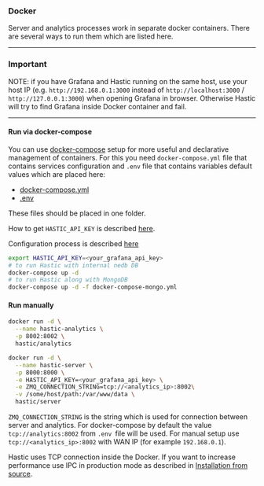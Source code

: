 ### Docker

Server and analytics processes work in separate docker containers. There are several ways to run them which are listed here.

***
### Important
NOTE: if you have Grafana and Hastic running on the same host, use your host IP (e.g. `http://192.168.0.1:3000` instead of `http://localhost:3000` / `http://127.0.0.1:3000`) when opening Grafana in browser. Otherwise Hastic will try to find Grafana inside Docker container and fail.
***

#### Run via docker-compose

You can use [docker-compose](https://docs.docker.com/compose/) setup for more useful and declarative management of containers. For this you need `docker-compose.yml` file that contains services configuration and `.env` file that contains variables default values which are placed here:  
* [docker-compose.yml](https://github.com/hastic/hastic-server/blob/master/docker-compose.yml)  
* [.env](https://github.com/hastic/hastic-server/blob/master/.env)  

These files should be placed in one folder.

How to get `HASTIC_API_KEY` is described [here](https://github.com/hastic/hastic-server/wiki/Get-HASTIC_API_KEY).

Configuration process is described [here](https://github.com/hastic/hastic-server/wiki/Configuration#docker-compose-env-file)

```bash
export HASTIC_API_KEY=<your_grafana_api_key>
# to run Hastic with internal nedb DB
docker-compose up -d
# to run Hastic along with MongoDB
docker-compose up -d -f docker-compose-mongo.yml
```

#### Run manually
```bash
docker run -d \
  --name hastic-analytics \
  -p 8002:8002 \
  hastic/analytics

docker run -d \
  --name hastic-server \
  -p 8000:8000 \
  -e HASTIC_API_KEY=<your_grafana_api_key> \
  -e ZMQ_CONNECTION_STRING=tcp://<analytics_ip>:8002\
  -v /some/host/path:/var/www/data \
  hastic/server
```

`ZMQ_CONNECTION_STRING` is the string which is used for connection between server and analytics. For docker-compose by default the value `tcp://analytics:8002` from `.env `file will be used. For manual setup use `tcp://<analytics_ip>:8002` with WAN IP (for example `192.168.0.1`).

Hastic uses TCP connection inside the Docker. If you want to increase performance use IPC in production mode as described in [Installation from source](https://github.com/hastic/hastic-server/wiki/Installation-from-source).